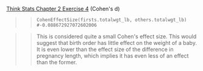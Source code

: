 [Think Stats Chapter 2 Exercise 4](http://greenteapress.com/thinkstats2/html/thinkstats2003.html#toc24) (Cohen's d)

>> `CohenEffectSize(firsts.totalwgt_lb, others.totalwgt_lb) #-0.088672927072602006`

>> This is considered quite a small Cohen's effect size. This would suggest that birth order has little effect on the weight of a baby. It is even lower than the effect size of the difference in pregnancy length, which implies it has even less of an effect than the former.
